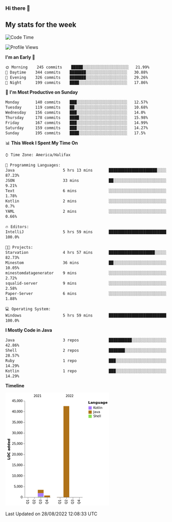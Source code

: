 ### Hi there 👋

## My stats for the week
<!--START_SECTION:waka-->
![Code Time](http://img.shields.io/badge/Code%20Time-390%20hrs%2055%20mins-blue)

![Profile Views](http://img.shields.io/badge/Profile%20Views-0-blue)

**I'm an Early 🐤** 

```text
🌞 Morning    245 commits    █████░░░░░░░░░░░░░░░░░░░░   21.99% 
🌆 Daytime    344 commits    ███████░░░░░░░░░░░░░░░░░░   30.88% 
🌃 Evening    326 commits    ███████░░░░░░░░░░░░░░░░░░   29.26% 
🌙 Night      199 commits    ████░░░░░░░░░░░░░░░░░░░░░   17.86%

```
📅 **I'm Most Productive on Sunday** 

```text
Monday       140 commits    ███░░░░░░░░░░░░░░░░░░░░░░   12.57% 
Tuesday      119 commits    ██░░░░░░░░░░░░░░░░░░░░░░░   10.68% 
Wednesday    156 commits    ███░░░░░░░░░░░░░░░░░░░░░░   14.0% 
Thursday     178 commits    ████░░░░░░░░░░░░░░░░░░░░░   15.98% 
Friday       167 commits    ███░░░░░░░░░░░░░░░░░░░░░░   14.99% 
Saturday     159 commits    ███░░░░░░░░░░░░░░░░░░░░░░   14.27% 
Sunday       195 commits    ████░░░░░░░░░░░░░░░░░░░░░   17.5%

```


📊 **This Week I Spent My Time On** 

```text
⌚︎ Time Zone: America/Halifax

💬 Programming Languages: 
Java                     5 hrs 13 mins       █████████████████████░░░░   87.23% 
JSON                     33 mins             ██░░░░░░░░░░░░░░░░░░░░░░░   9.21% 
Text                     6 mins              ░░░░░░░░░░░░░░░░░░░░░░░░░   1.78% 
Kotlin                   2 mins              ░░░░░░░░░░░░░░░░░░░░░░░░░   0.7% 
YAML                     2 mins              ░░░░░░░░░░░░░░░░░░░░░░░░░   0.66%

🔥 Editors: 
IntelliJ                 5 hrs 59 mins       █████████████████████████   100.0%

🐱‍💻 Projects: 
Starvation               4 hrs 57 mins       ████████████████████░░░░░   82.73% 
Minestom                 36 mins             ██░░░░░░░░░░░░░░░░░░░░░░░   10.05% 
minestomdatagenerator    9 mins              ░░░░░░░░░░░░░░░░░░░░░░░░░   2.72% 
squalid-server           9 mins              ░░░░░░░░░░░░░░░░░░░░░░░░░   2.58% 
Paper-Server             6 mins              ░░░░░░░░░░░░░░░░░░░░░░░░░   1.88%

💻 Operating System: 
Windows                  5 hrs 59 mins       █████████████████████████   100.0%

```

**I Mostly Code in Java** 

```text
Java                     3 repos             ██████████░░░░░░░░░░░░░░░   42.86% 
Shell                    2 repos             ███████░░░░░░░░░░░░░░░░░░   28.57% 
Ruby                     1 repo              ███░░░░░░░░░░░░░░░░░░░░░░   14.29% 
Kotlin                   1 repo              ███░░░░░░░░░░░░░░░░░░░░░░   14.29%

```


**Timeline**

![Chart not found](https://raw.githubusercontent.com/lyndseyy/lyndseyy/main/charts/bar_graph.png) 


 Last Updated on 28/08/2022 12:08:33 UTC
<!--END_SECTION:waka-->